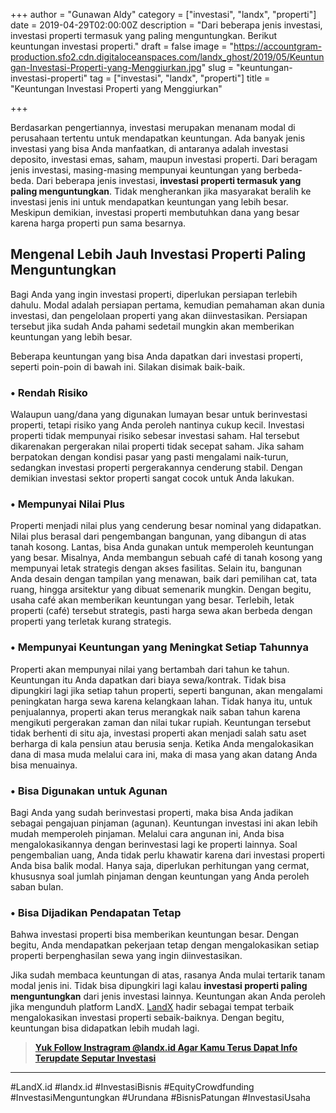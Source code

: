 +++
author = "Gunawan Aldy"
category = ["investasi", "landx", "properti"]
date = 2019-04-29T02:00:00Z
description = "Dari beberapa jenis investasi, investasi properti termasuk yang paling menguntungkan. Berikut keuntungan investasi properti."
draft = false
image = "https://accountgram-production.sfo2.cdn.digitaloceanspaces.com/landx_ghost/2019/05/Keuntungan-Investasi-Properti-yang-Menggiurkan.jpg"
slug = "keuntungan-investasi-properti"
tag = ["investasi", "landx", "properti"]
title = "Keuntungan Investasi Properti yang Menggiurkan"

+++


Berdasarkan pengertiannya, investasi merupakan menanam modal di perusahaan tertentu untuk mendapatkan keuntungan. Ada banyak jenis investasi yang bisa Anda manfaatkan, di antaranya adalah investasi deposito, investasi emas, saham, maupun investasi properti. Dari beragam jenis investasi, masing-masing mempunyai keuntungan yang berbeda-beda. Dari beberapa jenis investasi, **investasi properti termasuk yang paling menguntungkan**. Tidak mengherankan jika masyarakat beralih ke investasi jenis ini untuk mendapatkan keuntungan yang lebih besar. Meskipun demikian, investasi properti membutuhkan dana yang besar karena harga properti pun sama besarnya.

## Mengenal Lebih Jauh Investasi Properti Paling Menguntungkan

Bagi Anda yang ingin investasi properti, diperlukan persiapan terlebih dahulu. Modal adalah persiapan pertama, kemudian pemahaman akan dunia investasi, dan pengelolaan properti yang akan diinvestasikan. Persiapan tersebut jika sudah Anda pahami sedetail mungkin akan memberikan keuntungan yang lebih besar.

Beberapa keuntungan yang bisa Anda dapatkan dari investasi properti, seperti poin-poin di bawah ini. Silakan disimak baik-baik.

### • Rendah Risiko

Walaupun uang/dana yang digunakan lumayan besar untuk berinvestasi properti, tetapi risiko yang Anda peroleh nantinya cukup kecil. Investasi properti tidak mempunyai risiko sebesar investasi saham. Hal tersebut dikarenakan pergerakan nilai properti tidak secepat saham. Jika saham berpatokan dengan kondisi pasar yang pasti mengalami naik-turun, sedangkan investasi properti pergerakannya cenderung stabil. Dengan demikian investasi sektor properti sangat cocok untuk Anda lakukan.

### • Mempunyai Nilai Plus

Properti menjadi nilai plus yang cenderung besar nominal yang didapatkan. Nilai plus berasal dari pengembangan bangunan, yang dibangun di atas tanah kosong. Lantas, bisa Anda gunakan untuk memperoleh keuntungan yang besar. Misalnya, Anda membangun sebuah café di tanah kosong yang mempunyai letak strategis dengan akses fasilitas. Selain itu, bangunan Anda desain dengan tampilan yang menawan, baik dari pemilihan cat, tata ruang, hingga arsitektur yang dibuat semenarik mungkin. Dengan begitu, usaha café akan memberikan keuntungan yang besar. Terlebih, letak properti (café) tersebut strategis, pasti harga sewa akan berbeda dengan properti yang terletak kurang strategis.

### • Mempunyai Keuntungan yang Meningkat Setiap Tahunnya

Properti akan mempunyai nilai yang bertambah dari tahun ke tahun. Keuntungan itu Anda dapatkan dari biaya sewa/kontrak. Tidak bisa dipungkiri lagi jika setiap tahun properti, seperti bangunan, akan mengalami peningkatan harga sewa karena kelangkaan lahan. Tidak hanya itu, untuk penjualannya, properti akan terus merangkak naik saban tahun karena mengikuti pergerakan zaman dan nilai tukar rupiah. Keuntungan tersebut tidak berhenti di situ aja, investasi properti akan menjadi salah satu aset berharga di kala pensiun atau berusia senja. Ketika Anda mengalokasikan dana di masa muda melalui cara ini, maka di masa yang akan datang Anda bisa menuainya.

### • Bisa Digunakan untuk Agunan

Bagi Anda yang sudah berinvestasi properti, maka bisa Anda jadikan sebagai pengajuan pinjaman (agunan). Keuntungan investasi ini akan lebih mudah memperoleh pinjaman. Melalui cara angunan ini, Anda bisa mengalokasikannya dengan berinvestasi lagi ke properti lainnya. Soal pengembalian uang, Anda tidak perlu khawatir karena dari investasi properti Anda bisa balik modal. Hanya saja, diperlukan perhitungan yang cermat, khususnya soal jumlah pinjaman dengan keuntungan yang Anda peroleh saban bulan.

### • Bisa Dijadikan Pendapatan Tetap

Bahwa investasi properti bisa memberikan keuntungan besar. Dengan begitu, Anda mendapatkan pekerjaan tetap dengan mengalokasikan setiap properti berpenghasilan sewa yang ingin diinvestasikan.

Jika sudah membaca keuntungan di atas, rasanya Anda mulai tertarik tanam modal jenis ini. Tidak bisa dipungkiri lagi kalau **investasi properti paling menguntungkan** dari jenis investasi lainnya. Keuntungan akan Anda peroleh jika mengunduh platform LandX. [LandX](https://landx.id/) hadir sebagai tempat terbaik mengalokasikan investasi properti sebaik-baiknya. Dengan begitu, keuntungan bisa didapatkan lebih mudah lagi.

> [**Yuk Follow Instragram @landx.id Agar Kamu Terus Dapat Info Terupdate Seputar Investasi**](https://instagram.com/landx.id?utm_medium=copy_link)

---

#LandX.id	#landx.id	#InvestasiBisnis	#EquityCrowdfunding	#InvestasiMenguntungkan	#Urundana	#BisnisPatungan	#InvestasiUsaha

